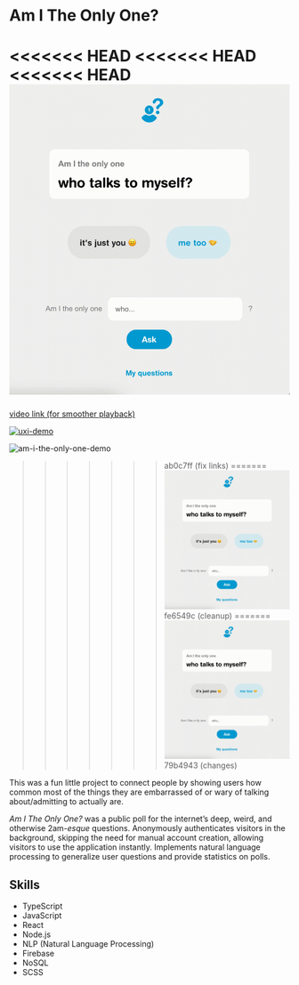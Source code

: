 # Am I The Only One?

<<<<<<< HEAD
<<<<<<< HEAD
<<<<<<< HEAD
![am-i-the-only-one-demo](/assets/am-i-the-only-one-demo.gif)
=======
[video link (for smoother playback)](https://yulian.codes/resources/am-i-the-only-one-demo.mp4)


[![uxi-demo](/images/uxi-ss.png)](https://yulian.codes/resources/uxi-demo.mp4)

![am-i-the-only-one-demo](/images/am-i-the-only-one-demo.gif)
>>>>>>> ab0c7ff (fix links)
=======
![am-i-the-only-one-demo](/assets/am-i-the-only-one-demo.gif)
>>>>>>> fe6549c (cleanup)
=======
![am-i-the-only-one-demo](/assets/am-i-the-only-one-demo.gif)
>>>>>>> 79b4943 (changes)

This was a fun little project to connect people by showing users how common most of the things they are embarrassed of or wary of talking about/admitting to actually are.

_Am I The Only One?_ was a public poll for the internet’s deep, weird, and otherwise 2am-_esque_ questions. Anonymously authenticates visitors in the background, skipping the need for manual account creation, allowing visitors to use the application instantly. Implements natural language processing to generalize user questions and provide statistics on polls.

## Skills

- TypeScript
- JavaScript
- React
- Node.js
- NLP (Natural Language Processing)
- Firebase
- NoSQL
- SCSS
